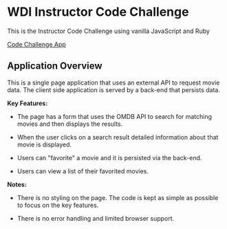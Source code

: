 WDI Instructor Code Challenge
==============

This is the Instructor Code Challenge using vanilla JavaScript and Ruby

[Code Challenge App](https://glacial-inlet-77949.herokuapp.com/)


Application Overview
--------------

This is a single page application that uses an external API to request movie data. The client side application is served by a back-end that persists data.

**Key Features:**

- The page has a form that uses the OMDB API to search for matching movies and then displays the results.

- When the user clicks on a search result detailed information about that movie is displayed.

- Users can "favorite" a movie and it is persisted via the back-end.

- Users can view a list of their favorited movies.

**Notes:**

- There is no styling on the page. The code is kept as simple as possible to focus on the key features.

- There is no error handling and limited browser support.
